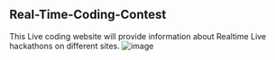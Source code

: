 ## Real-Time-Coding-Contest
This Live coding website will provide information about Realtime Live hackathons on different sites.
![image](https://github.com/prosenjit07/livecontest/assets/98583038/7aa8f06e-441d-437e-892d-d9c245ba5f77)


